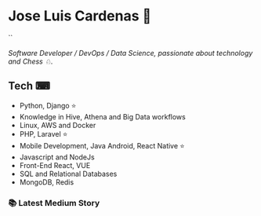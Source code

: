 # Jose Luis Cardenas 👋

``

<em> Software Developer / DevOps / Data Science, passionate about technology and Chess ♘.</em>


## Tech ⌨
- Python, Django ⭐
- Knowledge in Hive, Athena and Big Data workflows
- Linux, AWS and Docker
- PHP, Laravel ⭐
- Mobile Development, Java Android, React Native ⭐
- Javascript and NodeJs
- Front-End React, VUE
- SQL and Relational Databases
- MongoDB, Redis


### 📚 Latest Medium Story
<!-- MEDIUM-STORY-LIST:START -->
<!-- MEDIUM-STORY-LIST:END -->
